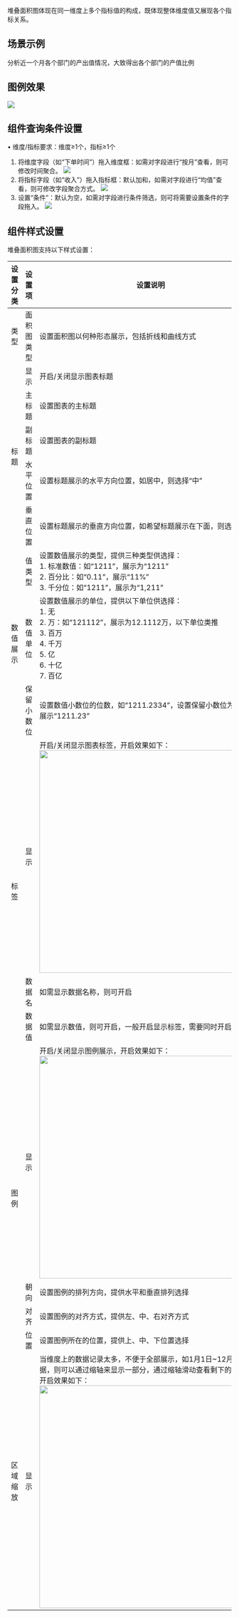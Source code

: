 堆叠面积图体现在同一维度上多个指标值的构成，既体现整体维度值又展现各个指标关系。



## 场景示例

分析近一个月各个部门的产出值情况，大致得出各个部门的产值比例



## 图例效果

![](https://qcloudimg.tencent-cloud.cn/raw/694f32e9089ae8e15489df032aaa7a75.png)





## 组件查询条件设置

• 维度/指标要求：维度≥1个，指标≥1个

1. 将维度字段（如“下单时间”）拖入维度框：如需对字段进行“按月”查看，则可修改时间聚合。
![](https://qcloudimg.tencent-cloud.cn/raw/0157dbd0a5171bc73a7b09cca420e146.png)
2. 将指标字段（如“收入”）拖入指标框：默认加和，如需对字段进行“均值”查看，则可修改字段聚合方式。
![](https://qcloudimg.tencent-cloud.cn/raw/2970ac67047cab1379560cae316c7478.png)
3. 设置“条件”：默认为空，如需对字段进行条件筛选，则可将需要设置条件的字段拖入。
![](https://qcloudimg.tencent-cloud.cn/raw/ac10693c83449d394b0916e927fcfe74.png)

## 组件样式设置

堆叠面积图支持以下样式设置：

<table>
<thead>
<tr>
<th>设置分类</th>
<th>设置项</th>
<th>设置说明</th>
</tr>
</thead>
<tbody><tr>
<td>类型</td>
<td>面积图类型</td>
<td>设置面积图以何种形态展示，包括折线和曲线方式</td>
</tr>
<tr>
<td rowspan="5">标题</td>
<td>显示</td>
<td>开启/关闭显示图表标题</td>
</tr>
<tr>
<td>主标题</td>
<td>设置图表的主标题</td>
</tr>
<tr> 
<td>副标题</td>
<td>设置图表的副标题</td>
</tr>
<tr> 
<td>水平位置</td>
<td>设置标题展示的水平方向位置，如居中，则选择“中”</td>
</tr>
<tr> 
<td>垂直位置</td>
<td>设置标题展示的垂直方向位置，如希望标题展示在下面，则选择“下”</td>
</tr>
<tr>
<td rowspan="3">数值展示</td>
<td>值类型</td>
<td>设置数值展示的类型，提供三种类型供选择：<br>1. 标准数值：如“1211”，展示为“1211”<br>2. 百分比：如“0.11”，展示“11%”<br>3. 千分位：如“1211”，展示为“1,211”</td>
</tr>
<tr> 
<td>数值单位</td>
<td>设置数值展示的单位，提供以下单位供选择：<br>1. 无<br>2. 万：如“121112”，展示为12.1112万，以下单位类推<br>3. 百万<br>4. 千万<br>5. 亿<br>6. 十亿<br>7. 百亿</td>
</tr>
<tr> 
<td>保留小数位</td>
<td>设置数值小数位的位数，如“1211.2334”，设置保留小数位为“2”，则展示“1211.23”</td>
</tr>
<tr>
<td rowspan="3">标签</td>
<td>显示</td>
<td>开启/关闭显示图表标签，开启效果如下：<br><img src="https://qcloudimg.tencent-cloud.cn/raw/d24cab0a275af3513fff36c128e70800.png" width="500px"></td>
</tr>
<tr> 
<td>数据名</td>
<td>如需显示数据名称，则可开启</td>
</tr>
<tr> 
<td>数据值</td>
<td>如需显示数值，则可开启，一般开启显示标签，需要同时开启数据值</td>
</tr>
<tr>
<td rowspan="4">图例</td>
<td>显示</td>
<td>开启/关闭显示图例展示，开启效果如下：<br><img src="https://qcloudimg.tencent-cloud.cn/raw/d0bbca4688bb1299f6e51509a959e61c.png" width="500px"></td>
</tr>
<tr> 
<td>朝向</td>
<td>设置图例的排列方向，提供水平和垂直排列选择</td>
</tr>
<tr> 
<td>对齐</td>
<td>设置图例的对齐方式，提供左、中、右对齐方式</td>
</tr>
<tr> 
<td>位置</td>
<td>设置图例所在的位置，提供上、中、下位置选择</td>
</tr>
<tr>
<td>区域缩放</td>
<td>显示</td>
<td>当维度上的数据记录太多，不便于全部展示，如1月1日~12月31日数据，则可以通过缩轴来显示一部分，通过缩轴滑动查看剩下的数据图，开启效果如下：<br><img src="https://qcloudimg.tencent-cloud.cn/raw/b08793922117c7914b1599163aa55180.png" width="500px"></td>
</tr>
</tbody></table>
